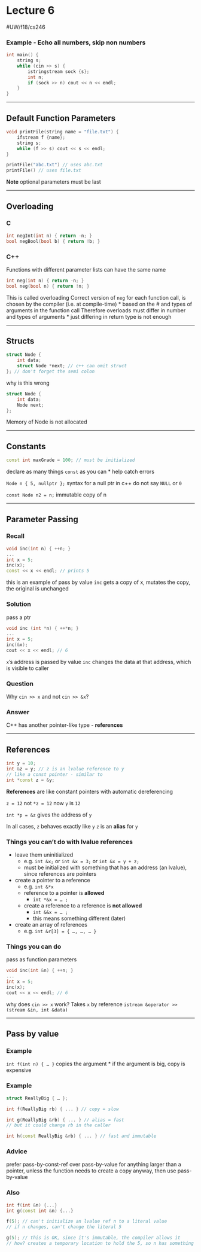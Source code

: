 # Lecture 6
#UW/f18/cs246

### Example - Echo all numbers, skip non numbers
```cpp
int main() {
	string s;
	while (cin >> s) {
		istringstream sock {s};
		int n;
		if (sock >> n) cout << n << endl;
	}
}
```
- - - -
## Default Function Parameters
```cpp
void printFile(string name = "file.txt") {
	ifstream f {name};
	string s;
	while (f >> s) cout << s << endl;
}

printFile("abc.txt") // uses abc.txt
printFile() // uses file.txt
```

**Note** optional parameters must be last
- - - -
## Overloading
### C
```c
int negInt(int n) { return -n; }
bool negBool(bool b) { return !b; }
```

### C++
Functions with different parameter lists can have the same name
```cpp
int neg(int n) { return -n; }
bool neg(bool n) { return !n; }
```
This is called overloading
Correct version of `neg` for each function call, is chosen by the compiler (i.e. at compile-time)
	* based on the # and types of arguments in the function call
Therefore overloads must differ in number and types of arguments
	* just differing in return type is not enough
- - - -
## Structs
```c
struct Node {
	int data;
	struct Node *next; // c++ can omit struct
}; // don't forget the semi colon
```
why is this wrong
```cpp
struct Node {
	int data;
	Node next;
};
```
Memory of Node is not allocated
- - - -
## Constants
```cpp
const int maxGrade = 100; // must be initialized
```

declare as many things `const` as you can
	* help catch errors

`Node n { 5, nullptr };`
syntax for a null ptr in c++
do not say `NULL` or `0`

`const Node n2 = n;`
immutable copy of n
- - - -
## Parameter Passing
### Recall
```cpp
void inc(int n) { ++n; }
...
int x = 5;
inc(x);
const << x << endl; // prints 5
```
this is an example of pass by value
`inc` gets a copy of x, mutates the copy, the original is unchanged

### Solution
pass a ptr
```cpp
void inc (int *n) { ++*n; }
...
int x = 5;
inc(&x);
cout << x << endl; // 6
```
`x`’s address is passed by value
`inc` changes the data at that address, which is visible to caller

### Question
Why `cin >> x` and not `cin >> &x`?
### Answer
C++ has another pointer-like type - **references**
- - - -
## References
```cpp
int y = 10;
int &z = y; // z is an lvalue reference to y
// like a const pointer - similar to
int *const z = &y;
```
**References** are like constant pointers with automatic dereferencing

`z = 12`  not `*z = 12`
now `y` is `12`

`int *p = &z` gives the address of `y`

In all cases, `z` behaves exactly like `y`
`z` is an **alias** for `y`

### Things you can’t do with lvalue references
* leave them uninitialized
	* e.g. `int &x;` or `int &x = 3;` or `int &x = y + z;`
	* must be initialized with something that has an address (an lvalue), since references are pointers
* create a pointer to a reference
	* e.g. `int &*x`
	* reference to a pointer is **allowed**
		* `int *&x = … ;`
	* create a reference to a reference is **not allowed**
		* `int &&x = … ;`
		* this means something different (later)
* create an array of references 
	* e.g. `int &r[3] = { …, …, … }`

### Things you can do
pass as function parameters
```cpp
void inc(int &n) { ++n; }
...
int x = 5;
inc(x);
cout << x << endl; // 6
```

why does `cin >> x` work? Takes `x` by reference
`istream &operator >>(stream &in, int &data)`
- - - -
## Pass by value
### Example
`int f(int n) { … }` copies the argument
	* if the argument is big, copy is expensive

### Example
```cpp
struct ReallyBig { … };

int f(ReallyBig rb) { ... } // copy = slow

int g(ReallyBig &rb) { ... } // alias = fast
// but it could change rb in the caller

int h(const ReallyBig &rb) { ... } // fast and immutable
```

### Advice
prefer pass-by-const-ref over pass-by-value for anything larger than a pointer, unless the function needs to create a copy anyway, then use pass-by-value

### Also
```cpp
int f(int &n) {...}
int g(const int &n) {...}

f(5); // can't initialize an lvalue ref n to a literal value
// if n changes, can't change the literal 5

g(5); // this is OK, since it's immutable, the compiler allows it
// how? creates a temporary location to hold the 5, so n has something to point at
```